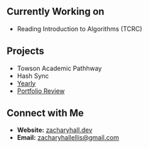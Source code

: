 
## Currently Working on
- Reading Introduction to Algorithms (TCRC)

## Projects
- Towson Academic Pathhway
- Hash Sync
- [Yearly](https://yearlyapp.com/)
- [Portfolio Review](https://portfolioreview.me/)

## Connect with Me
-  **Website:** [zacharyhall.dev](http://zacharyhall.dev)
-  **Email:** zacharyhallellis@gmail.com
